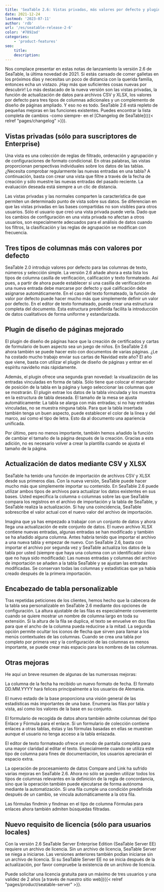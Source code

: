 ```yaml
---
title: 'SeaTable 2.6: Vistas privadas, más valores por defecto y plugin de diseño de página mejorado'
date: 2021-12-24
lastmod: '2023-07-11'
author: 'rdb'
url: '/es/seatable-release-2-6'
color: '#7892ad'
categories:
    - 'product-features'
seo:
    title:
    description:
---
```


Nos complace presentar en estas notas de lanzamiento la versión 2.6 de SeaTable, la última novedad de 2021. Si estás cansado de comer galletas en los próximos días y necesitas un poco de distancia con la querida familia, entonces echa un vistazo. ¡Hay más que suficientes cosas nuevas por descubrir! Lo más destacado de la nueva versión son las vistas privadas, la función de actualización de datos para archivos CSV y XLSX, los valores por defecto para tres tipos de columnas adicionales y un complemento de diseño de páginas ampliado. Y eso no es todo. SeaTable 2.6 está repleto de pequeñas mejoras en las funciones existentes. Puedes encontrar la lista completa de cambios -como siempre- en el [Changelog de SeaTable]({{< relref "pages/changelog" >}}).

## Vistas privadas (sólo para suscriptores de Enterprise)

Una vista es una colección de reglas de filtrado, ordenación y agrupación y de configuraciones de formato condicional. En otras palabras, las vistas proporcionan perspectivas individuales sobre los datos de las tablas. ¿Necesita comprobar regularmente las nuevas entradas en una tabla? A continuación, basta con crear una vista que filtre a través de la fecha de creación y sólo muestre las nuevas entradas del pasado reciente. La evaluación deseada está siempre a un clic de distancia.

Las vistas privadas y las normales comparten la característica de que permiten un determinado punto de vista sobre sus datos. Se diferencian en que las vistas privadas en las bases compartidas no son visibles para otros usuarios. Sólo el usuario que creó una vista privada puede verla. Dado que los cambios de configuración en una vista privada no afectan a otros usuarios, son especialmente adecuados para el análisis de datos cuando los filtros, la clasificación y las reglas de agrupación se modifican con frecuencia.

## Tres tipos de columnas más con valores por defecto

SeaTable 2.0 introdujo valores por defecto para las columnas de texto, números y selección simple. La versión 2.6 añade ahora a esta lista los tipos de columna casilla de verificación, calificación y texto formateado. Así pues, a partir de ahora puede establecer si una casilla de verificación en una nueva entrada debe marcarse por defecto y qué calificación debe asignarse automáticamente. En el caso del texto formateado, la función de valor por defecto puede hacer mucho más que simplemente definir un valor por defecto. En el editor de texto formateado, puede crear una estructura completa del documento. Esta estructura predefinida facilita la introducción de datos cualitativos de forma uniforme y estandarizada.

## Plugin de diseño de páginas mejorado

El plugin de diseño de páginas hace que la creación de certificados y cartas de formulario de buen aspecto sea un juego de niños. En SeaTable 2.6 ahora también se puede hacer esto con documentos de varias páginas. ¿Le ha costado mucho trabajo enviar sus cartas de Navidad este año? El año que viene, basta con utilizar el plugin de diseño de páginas y entrar en el espíritu navideño más rápidamente.

Además, el plugin ofrece una segunda gran novedad: la visualización de las entradas vinculadas en forma de tabla. Sólo tiene que colocar el marcador de posición de la tabla en la página y luego seleccionar las columnas que se mostrarán. El plugin extrae los datos de la tabla vinculada y los muestra en la estructura de tabla deseada. El tamaño de la mesa se ajusta automáticamente: La tabla se alarga con más entradas; si no hay entradas vinculadas, no se muestra ninguna tabla. Para que la tabla insertada también tenga un buen aspecto, puede establecer el color de la línea y del marco, así como el tipo de letra. Esto da al documento una apariencia unificada.

Por último, pero no menos importante, también hemos añadido la función de cambiar el tamaño de la página después de la creación. Gracias a esta adición, no es necesario volver a crear la plantilla cuando se ajusta el tamaño de la página.

## Actualización de datos mediante CSV y XLSX

SeaTable ha tenido una función de importación de archivos CSV y XLSX desde sus primeros días. Con la nueva versión, SeaTable puede hacer mucho más que simplemente importar su contenido. En SeaTable 2.6 puede utilizar ambos tipos de archivos para actualizar los datos existentes en sus bases. Usted especifica la columna o columnas sobre las que SeaTable compara los registros en el archivo de importación y la tabla de SeaTable, y SeaTable realiza la actualización. Si hay una coincidencia, SeaTable sobrescribe el valor actual con el nuevo valor del archivo de importación.

Imagina que ya has empezado a trabajar con un conjunto de datos y ahora llega una actualización de este conjunto de datos. El nuevo archivo XLSX contiene nuevas entradas, algunas entradas se han modificado y también se ha añadido alguna columna. Antes habría tenido que importar el archivo a una nueva tabla y empezar de nuevo. Con SeaTable 2.6, basta con importar el archivo por segunda vez y SeaTable actualiza los datos de la tabla por usted (siempre que haya una columna con un identificador único que no haya sido modificada): Las nuevas entradas y columnas del archivo de importación se añaden a la tabla SeaTable y se ajustan las entradas modificadas. Se conservan todas las columnas y estadísticas que ya había creado después de la primera importación.

## Encabezado de tabla personalizable

Tras repetidas peticiones de los clientes, hemos hecho que la cabecera de la tabla sea personalizable en SeaTable 2.6 mediante dos opciones de configuración. La altura ajustable de las filas es especialmente conveniente cuando se quiere mostrar un nombre de columna largo en toda su extensión. Si la altura de la fila se duplica, el texto se envuelve en dos filas para que el ancho de la columna pueda reducirse a la mitad. La segunda opción permite ocultar los iconos de flecha que sirven para llamar a los menús contextuales de las columnas. Cuando se crea una tabla por completo por primera vez y la configuración de las columnas es menos importante, se puede crear más espacio para los nombres de las columnas.

## Otras mejoras

He aquí un breve resumen de algunas de las numerosas mejoras:

La columna de la fecha ha recibido un nuevo formato de fecha. El formato DD.MM.YYYY hará felices principalmente a los usuarios de Alemania.

El nuevo estado de la base proporciona una visión general de las estadísticas más importantes de una base. Enumera las filas por tabla y vista, así como los valores de la base en su conjunto.

El formulario de recogida de datos ahora también admite columnas del tipo Enlace y Fórmula para el enlace. Si un formulario de colección contiene enlaces a otras tablas, éstas y las fórmulas basadas en ellas se muestran aunque el usuario no tenga acceso a la tabla enlazada.

El editor de texto formateado ofrece un modo de pantalla completa para una mayor claridad al editar el texto. Especialmente cuando se utiliza este tipo de columna para fines de documentación, los usuarios apreciarán el espacio extra.

La operación de procesamiento de datos Compare and Link ha sufrido varias mejoras en SeaTable 2.6. Ahora no sólo se pueden utilizar todos los tipos de columnas relevantes en la definición de la regla de concordancia, sino que la operación también puede ejecutarse de forma autónoma mediante la automatización. Si una fila cumple una condición predefinida después de un cambio, se vincula automáticamente a la otra fila.

Las fórmulas findmin y findmax en el tipo de columna Fórmulas para enlaces ahora también admiten búsquedas filtradas.

## Nuevo requisito de licencia (sólo para usuarios locales)

Con la versión 2.6 SeaTable Server Enterprise Edition (SeaTable Server EE) requiere un archivo de licencia. Sin un archivo de licencia, SeaTable Server se niega a iniciarse. Las versiones anteriores también podían iniciarse sin un archivo de licencia. Si su SeaTable Server EE no se inicia después de la actualización, por favor compruebe la existencia de un archivo de licencia.

Puede solicitar una licencia gratuita para un máximo de tres usuarios y una validez de 2 años [a través de nuestro sitio web]({{< relref "pages/product/seatable-server" >}}.
